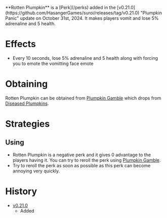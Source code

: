 <Stub/>
<Mode/>
**Rotten Plumpkin** is a [Perk](/perks) added in the [v0.21.0](https://github.com/HasangerGames/suroi/releases/tag/v0.21.0) "Plumpkin Panic" update on October 31st, 2024. It makes players vomit and lose 5% adrenaline and 5 health.

# Effects
- Every 10 seconds, lose 5% adrenaline and 5 health along with forcing you to emote the vomitting face emote

# Obtaining
Rotten Plumpkin can be obtained from [Plumpkin Gamble](/perks/lets_go_gambling) which drops from [Diseased Plumpkins](/obstacles/diseased_plumpkin).

# Strategies
## Using
- Rotten Plumpkin is a negative perk and it gives 0 advantage to the players having it. You can try to reroll the perk using [Plumpkin Gamble](/perks/lets_go_gambling).
- Try to reroll the perk as soon as possible as this perk can become annoying very quickly.

# History
- [v0.21.0](https://github.com/HasangerGames/suroi/releases/tag/v0.21.0)
  - Added
